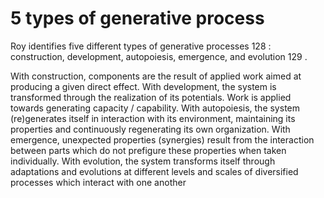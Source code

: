 # 5 types of generative process


Roy identifies five different types of generative processes 128 : construction, development, autopoiesis, emergence, and evolution 129 . 
 
With construction, components are the result of applied work aimed at producing a given direct effect. With development, the system is transformed through the realization of its potentials. Work is applied towards generating capacity / capability. With autopoiesis, the system (re)generates itself in interaction with its environment, maintaining its properties and continuously regenerating its own organization. With emergence, unexpected properties (synergies) result from the interaction between parts which do not prefigure these properties when taken individually. With evolution, the system transforms itself through adaptations and 
evolutions at different levels and scales of diversified processes which interact with one another
